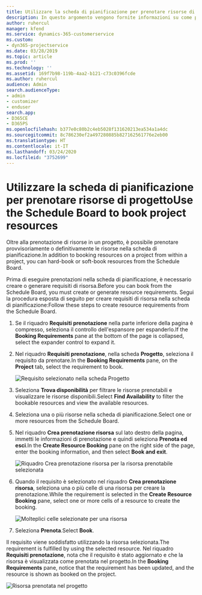 ```yaml
---
title: Utilizzare la scheda di pianificazione per prenotare risorse di progetto
description: In questo argomento vengono fornite informazioni su come prenotare le risorse.
author: ruhercul
manager: kfend
ms.service: dynamics-365-customerservice
ms.custom:
- dyn365-projectservice
ms.date: 03/28/2019
ms.topic: article
ms.prod: ''
ms.technology: ''
ms.assetid: 169f7b98-119b-4aa2-b121-c73c0396fcde
ms.author: ruhercul
audience: Admin
search.audienceType:
- admin
- customizer
- enduser
search.app:
- D365CE
- D365PS
ms.openlocfilehash: b377e0c80b2c4eb5028f131620213ea534a1a4dc
ms.sourcegitcommit: 8c786230ef2a497280885b827162561776e2eb00
ms.translationtype: HT
ms.contentlocale: it-IT
ms.lasthandoff: 03/24/2020
ms.locfileid: "3752699"
---
```

# <a name="use-the-schedule-board-to-book-project-resources"></a><span data-ttu-id="c6774-103">Utilizzare la scheda di pianificazione per prenotare risorse di progetto</span><span class="sxs-lookup"><span data-stu-id="c6774-103">Use the Schedule Board to book project resources</span></span>

<span data-ttu-id="c6774-104">Oltre alla prenotazione di risorse in un progetto, è possibile prenotare provvisoriamente o definitivamente le risorse nella scheda di pianificazione.</span><span class="sxs-lookup"><span data-stu-id="c6774-104">In addition to booking resources on a project from within a project, you can hard-book or soft-book resources from the Schedule Board.</span></span>

<span data-ttu-id="c6774-105">Prima di eseguire prenotazioni nella scheda di pianificazione, è necessario creare o generare requisiti di risorsa.</span><span class="sxs-lookup"><span data-stu-id="c6774-105">Before you can book from the Schedule Board, you must create or generate resource requirements.</span></span> <span data-ttu-id="c6774-106">Segui la procedura esposta di seguito per creare requisiti di risorsa nella scheda di pianificazione:</span><span class="sxs-lookup"><span data-stu-id="c6774-106">Follow these steps to create resource requirements from the Schedule Board.</span></span>

1. <span data-ttu-id="c6774-107">Se il riquadro **Requisiti prenotazione** nella parte inferiore della pagina è compresso, seleziona il controllo dell'espansore per espanderlo.</span><span class="sxs-lookup"><span data-stu-id="c6774-107">If the **Booking Requirements** pane at the bottom of the page is collapsed, select the expander control to expand it.</span></span>
2. <span data-ttu-id="c6774-108">Nel riquadro **Requisiti prenotazione**, nella scheda **Progetto**, seleziona il requisito da prenotare.</span><span class="sxs-lookup"><span data-stu-id="c6774-108">In the **Booking Requirements** pane, on the **Project** tab, select the requirement to book.</span></span>

    ![Requisito selezionato nella scheda Progetto](media/Resource-Management-image73.png)

3. <span data-ttu-id="c6774-110">Seleziona **Trova disponibilità** per filtrare le risorse prenotabili e visualizzare le risorse disponibili.</span><span class="sxs-lookup"><span data-stu-id="c6774-110">Select **Find Availability** to filter the bookable resources and view the available resources.</span></span> 
4. <span data-ttu-id="c6774-111">Seleziona una o più risorse nella scheda di pianificazione.</span><span class="sxs-lookup"><span data-stu-id="c6774-111">Select one or more resources from the Schedule Board.</span></span> 
5. <span data-ttu-id="c6774-112">Nel riquadro **Crea prenotazione risorsa** sul lato destro della pagina, immetti le informazioni di prenotazione e quindi seleziona **Prenota ed esci**.</span><span class="sxs-lookup"><span data-stu-id="c6774-112">In the **Create Resource Booking** pane on the right side of the page, enter the booking information, and then select **Book and exit**.</span></span>

    ![Riquadro Crea prenotazione risorsa per la risorsa prenotabile selezionata](media/Resource-Management-image74.png)

6. <span data-ttu-id="c6774-114">Quando il requisito è selezionato nel riquadro **Crea prenotazione risorsa**, seleziona una o più celle di una risorsa per creare la prenotazione.</span><span class="sxs-lookup"><span data-stu-id="c6774-114">While the requirement is selected in the **Create Resource Booking** pane, select one or more cells of a resource to create the booking.</span></span>

    ![Molteplici celle selezionate per una risorsa](media/Resource-Management-image75.png)

7. <span data-ttu-id="c6774-116">Seleziona **Prenota**.</span><span class="sxs-lookup"><span data-stu-id="c6774-116">Select **Book**.</span></span>

<span data-ttu-id="c6774-117">Il requisito viene soddisfatto utilizzando la risorsa selezionata.</span><span class="sxs-lookup"><span data-stu-id="c6774-117">The requirement is fulfilled by using the selected resource.</span></span> <span data-ttu-id="c6774-118">Nel riquadro **Requisiti prenotazione**, nota che il requisito è stato aggiornato e che la risorsa è visualizzata come prenotata nel progetto.</span><span class="sxs-lookup"><span data-stu-id="c6774-118">In the **Booking Requirements** pane, notice that the requirement has been updated, and the resource is shown as booked on the project.</span></span>

![Risorsa prenotata nel progetto](media/Resource-Management-image76.png)
